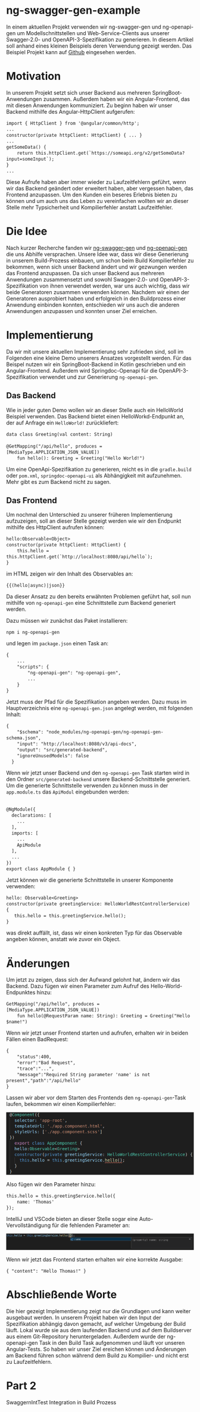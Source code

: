 # ng-swagger-gen-example

In einem aktuellen Projekt verwenden wir ng-swagger-gen und ng-openapi-gen um Modellschnittstellen und Web-Service-Clients aus unserer Swagger-2.0- und OpenAPI-3-Spezifikation zu generieren. In diesem Artikel soll anhand eines kleinen Beispiels deren Verwendung gezeigt werden. Das Beispiel Projekt kann auf [Github](https://github.com/thomcz/ng-swagger-gen-example) eingesehen werden.

# Motivation
In unserem Projekt setzt sich unser Backend aus mehreren SpringBoot-Anwendungen zusammen. Außerdem haben wir ein Angular-Frontend, das mit diesen Anwendungen kommuniziert. Zu beginn haben wir unser Backend mithilfe des Angular-HttpClient aufgerufen:

```
import { HttpClient } from '@angular/common/http';
...
constructor(private httpClient: HttpClient) { ... }
...
getSomeData() {
    return this.httpClient.get(`https://someapi.org/v2/getSomeData?input=someInput`);
}
...
```

Diese Aufrufe haben aber immer wieder zu Laufzeitfehlern geführt, wenn wir das Backend geändert oder erweitert haben, aber vergessen haben, das Frontend anzupassen. Um den Kunden ein beseres Erlebnis bieten zu können und um auch uns das Leben zu vereinfachen wollten wir an dieser Stelle mehr Typsicherheit und Kompilierfehler anstatt Laufzeitfehler.

# Die Idee
Nach kurzer Recherche fanden wir [ng-swagger-gen](https://github.com/cyclosproject/ng-swagger-gen) und [ng-openapi-gen](https://github.com/cyclosproject/ng-openapi-gen) die uns Abhilfe versprachen. Unsere Idee war, dass wir diese Generierung in unserem Build-Prozess einbauen, um schon beim Build Kompilierfehler zu bekommen, wenn sich unser Backend ändert und wir gezwungen werden das Frontend anzupassen. Da sich unser Backend aus mehreren Anwendungen zusammensetzt und sowohl Swagger-2.0- und OpenAPI-3-Spezifikation von ihnen verwendet werden, war uns auch wichtig, dass wir beide Generatoren zusammen verwenden können. Nachdem wir einen der Generatoren ausprobiert haben und erfolgreich in den Buildprozess einer Anwendung einbinden konnten, entschieden wir uns auch die anderen Anwendungen anzupassen und konnten unser Ziel erreichen.

# Implementierung
Da wir mit unsere aktuellen Implementierung sehr zufrieden sind, soll im Folgenden eine kleine Demo unserers Ansatzes vorgestellt werden. Für das Beispel nutzen wir ein SpringBoot-Backend in Kotlin geschrieben und ein Angular-Frontend. Außerdem wird Springdoc-Openapi für die OpenAPI-3-Spezifikation verwendet und zur Generierung ```ng-openapi-gen```.

## Das Backend
Wie in jeder guten Demo wollen wir an dieser Stelle auch ein HelloWorld Beispiel verwenden. Das Backend bietet einen HelloWorkd-Endpunkt an, der auf Anfrage  ein ```HelloWorld!``` zurückliefert:
```
data class Greeting(val content: String)

@GetMapping("/api/hello", produces = [MediaType.APPLICATION_JSON_VALUE])
    fun hello(): Greeting = Greeting("Hello World!")
```
Um eine OpenApi-Spezifikation zu generieren, reicht es in die ```gradle.build``` oder ```pom.xml```, ```springdoc-openapi-ui``` als Abhängigkeit mit aufzunehmen.
Mehr gibt es zum Backend nicht zu sagen.

## Das Frontend
Um nochmal den Unterschied zu unserer früheren Implementierung aufzuzeigen, soll an dieser Stelle gezeigt werden wie wir den Endpunkt mithilfe des HttpClient aufrufen können:
```
hello:Observable<Object>
constructor(private httpClient: HttpClient) { 
    this.hello = this.httpClient.get(`http://localhost:8080/api/hello`);
}
```
im HTML zeigen wir den Inhalt des Observables an:
```
{{(hello|async)|json}}
```
Da dieser Ansatz zu den bereits erwähnten Problemen geführt hat, soll nun mithilfe von ```ng-openapi-gen``` eine Schnittstelle zum Backend generiert werden.

Dazu müssen wir zunächst das Paket installieren:
```
npm i ng-openapi-gen
```

und legen im ```package.json``` einen Task an:

```
{
    ...
    "scripts": {
        "ng-openapi-gen": "ng-openapi-gen",
        ...
    }
}
```
Jetzt muss der Pfad für die Spezifikation angeben werden. Dazu muss im Hauptverzeichnis eine ```ng-openapi-gen.json``` angelegt werden, mit folgenden Inhalt:
```
{
    "$schema": "node_modules/ng-openapi-gen/ng-openapi-gen-schema.json",
    "input": "http://localhost:8080/v3/api-docs",
    "output": "src/generated-backend",
    "ignoreUnusedModels": false
  }
```
Wenn wir jetzt unser Backend und den ```ng-openapi-gen```  Task starten wird in den Ordner ```src/generated-backend``` unsere Backend-Schnittstelle generiert. Um die generierte Schnittstelle verwenden zu können muss in der ```app.module.ts``` das ```ApiModul``` eingebunden werden:
```

@NgModule({
  declarations: [
    ...
  ],
  imports: [
    ...
    ApiModule
  ],
  ...
})
export class AppModule { }
```
Jetzt können wir die generierte Schnittstelle in unserer Komponente verwenden:

```
hello: Observable<Greeting>
constructor(private greetingService: HelloWorldRestControllerService) { 
   this.hello = this.greetingService.hello();
}
```
was direkt auffällt, ist, dass wir einen konkreten Typ für das Observable angeben können, anstatt wie zuvor ein Object.

# Änderungen
Um jetzt zu zeigen, dass sich der Aufwand gelohnt hat, ändern wir das Backend. Dazu fügen wir einen Parameter zum Aufruf des Hello-World-Endpunktes hinzu:
```
GetMapping("/api/hello", produces = [MediaType.APPLICATION_JSON_VALUE])
    fun hello(@RequestParam name: String): Greeting = Greeting("Hello $name!")
```
Wenn wir jetzt unser Frontend starten und aufrufen, erhalten wir in beiden Fällen einen BadRequest:
```
{
    "status":400,
    "error":"Bad Request",
    "trace":"...",
    "message":"Required String parameter 'name' is not present","path":"/api/hello"
}
```
Lassen wir aber vor dem Starten des Frontends den ```ng-openapi-gen```-Task laufen, bekommen wir einen Kompilierfehler: 

![kompilierfehler](compile_error.png)

Also fügen wir den Parameter hinzu:
```
this.hello = this.greetingService.hello({
    name: 'Thomas'
});
```
IntelliJ und VSCode bieten an dieser Stelle sogar eine Auto-Vervollständigung für die fehlenden Parameter an:

![autocompletion](parameter_autocompletion.png)

Wenn wir jetzt das Frontend starten erhalten wir eine korrekte Ausgabe:
```
{ "content": "Hello Thomas!" }
```

# Abschließende Worte
Die hier gezeigt Implementierung zeigt nur die Grundlagen und kann weiter ausgebaut werden.
In unserem Projekt haben wir den Input der Spezifikation abhängig davon gemacht, auf welcher Umgebung der Build läuft. Lokal wurde sie aus dem laufenden Backend und auf dem Buildserver aus einem Git-Repository heruntergeladen. Außerdem wurde der ng-openapi-gen Task in den Build Task aufgenommen und läuft vor unseren Angular-Tests. So haben wir unser Ziel ereichen können und Änderungen am Backend führen schon während dem Build zu Kompilier- und nicht erst zu Laufzeitfehlern.

# Part 2 
SwaggernIntTest
Integration in Build Prozess
